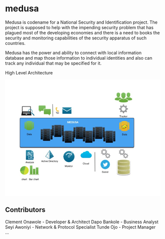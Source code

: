# medusa
Medusa is codename for a National Security and Identification project. The project is supposed to help with the impending security problem that has plagued most of the developing economies and there is a need to books the security and monitoring capabilities of the security apparatus of such countries.

Medusa has the power and ability to connect with local information database and map those information to individual identities and also can track any individual that may be specified for it.

High Level Architecture

![HL Arch](https://github.com/softcraftca/medusa/blob/master/Model/Images/HL%20Arch.jpg)

Contributors
----------
Clement Onawole - Developer & Architect
Dapo Bankole - Business Analyst
Seyi Awoniyi - Network & Protocol Specialist
Tunde Ojo - Project Manager
...

